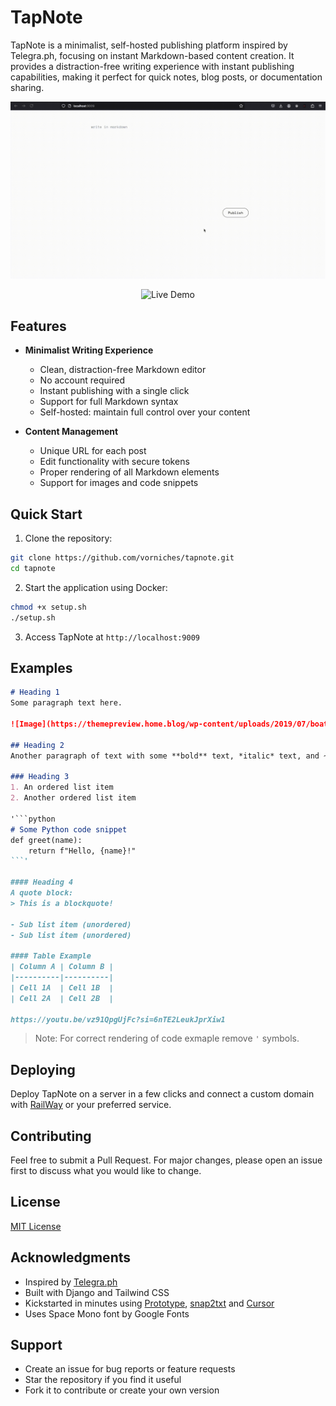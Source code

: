 # TapNote

TapNote is a minimalist, self-hosted publishing platform inspired by Telegra.ph, focusing on instant Markdown-based content creation. It provides a distraction-free writing experience with instant publishing capabilities, making it perfect for quick notes, blog posts, or documentation sharing.

![Demo](media/demo.gif)
<p align="center">
  <a href="https://tapnote-production.up.railway.app/" target="_blank" style="text-decoration:none;">
    <img src="https://img.shields.io/badge/Live%20Demo-Tap%20Here-blue?style=for-the-badge" alt="Live Demo">
  </a>
</p>

## Features

- **Minimalist Writing Experience**
  - Clean, distraction-free Markdown editor
  - No account required
  - Instant publishing with a single click
  - Support for full Markdown syntax
  - Self-hosted: maintain full control over your content

- **Content Management**
  - Unique URL for each post
  - Edit functionality with secure tokens
  - Proper rendering of all Markdown elements
  - Support for images and code snippets

## Quick Start

1. Clone the repository:
```bash
git clone https://github.com/vorniches/tapnote.git
cd tapnote
```

2. Start the application using Docker:
```bash
chmod +x setup.sh
./setup.sh
```

3. Access TapNote at `http://localhost:9009`

## Examples

```Markdown
# Heading 1
Some paragraph text here.

![Image](https://themepreview.home.blog/wp-content/uploads/2019/07/boat.jpg)

## Heading 2
Another paragraph of text with some **bold** text, *italic* text, and ~~strikethrough~~ text.

### Heading 3
1. An ordered list item
2. Another ordered list item

'```python
# Some Python code snippet
def greet(name):
    return f"Hello, {name}!"
```'

#### Heading 4
A quote block:
> This is a blockquote!

- Sub list item (unordered)
- Sub list item (unordered)

#### Table Example
| Column A | Column B |
|----------|----------|
| Cell 1A  | Cell 1B  |
| Cell 2A  | Cell 2B  |

https://youtu.be/vz91QpgUjFc?si=6nTE2LeukJprXiw1
```

> Note: For correct rendering of code exmaple remove `'` symbols.

## Deploying

Deploy TapNote on a server in a few clicks and connect a custom domain with [RailWay](https://railway.com?referralCode=eKC9tt) or your preferred service.

## Contributing

Feel free to submit a Pull Request. For major changes, please open an issue first to discuss what you would like to change.

## License

[MIT License](LICENSE)

## Acknowledgments

- Inspired by [Telegra.ph](https://telegra.ph)
- Built with Django and Tailwind CSS
- Kickstarted in minutes using [Prototype](https://github.com/vorniches/prototype), [snap2txt](https://github.com/vorniches/snap2txt) and [Cursor](https://cursor.so)
- Uses Space Mono font by Google Fonts

## Support

- Create an issue for bug reports or feature requests
- Star the repository if you find it useful
- Fork it to contribute or create your own version